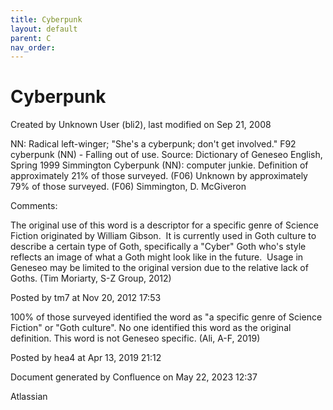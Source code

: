 ```yaml
---
title: Cyberpunk
layout: default
parent: C
nav_order:
---
```


# Cyberpunk

Created by  Unknown User (bli2), last modified on Sep 21, 2008

NN: Radical left-winger; &quot;She's a cyberpunk; don't get involved.&quot; F92 cyberpunk (NN) - Falling out of use. Source: Dictionary of Geneseo English, Spring 1999 Simmington Cyberpunk (NN): computer junkie. Definition of approximately 21% of those surveyed. (F06) Unknown by approximately 79% of those surveyed. (F06) Simmington, D. McGiveron

Comments:

The original use of this word is a descriptor for a specific genre of Science Fiction originated by William Gibson.  It is currently used in Goth culture to describe a certain type of Goth, specifically a &quot;Cyber&quot; Goth who's style reflects an image of what a Goth might look like in the future.  Usage in Geneseo may be limited to the original version due to the relative lack of Goths. (Tim Moriarty, S-Z Group, 2012)

Posted by tm7 at Nov 20, 2012 17:53

100% of those surveyed identified the word as &quot;a specific genre of Science Fiction&quot; or &quot;Goth culture&quot;. No one identified this word as the original definition. This word is not Geneseo specific. (Ali, A-F, 2019)

Posted by hea4 at Apr 13, 2019 21:12

Document generated by Confluence on May 22, 2023 12:37

Atlassian
